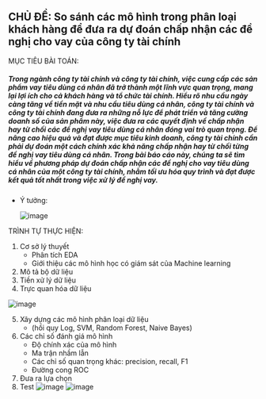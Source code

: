 ## CHỦ ĐỀ: So sánh các mô hình trong phân loại khách hàng để đưa ra dự đoán chấp nhận các đề nghị cho vay của công ty tài chính
MỤC TIÊU BÀI TOÁN: 
##### Trong ngành công ty tài chính và công ty tài chính, việc cung cấp các sản phẩm vay tiêu dùng cá nhân đã trở thành một lĩnh vực quan trọng, mang lại lợi ích cho cả khách hàng và tổ chức tài chính. Hiểu rõ nhu cầu ngày càng tăng về tiền mặt và nhu cầu tiêu dùng cá nhân, công ty tài chính và công ty tài chính đang đưa ra những nỗ lực để phát triển và tăng cường doanh số của sản phẩm này, việc đưa ra các quyết định về chấp nhận hay từ chối các đề nghị vay tiêu dùng cá nhân đóng vai trò quan trọng. Để nâng cao hiệu quả và đạt được mục tiêu kinh doanh, công ty tài chính cần phải dự đoán một cách chính xác khả năng chấp nhận hay từ chối từng đề nghị vay tiêu dùng cá nhân. Trong bài báo cáo này, chúng ta sẽ tìm hiểu về phương pháp dự đoán chấp nhận các đề nghị cho vay tiêu dùng cá nhân của một công ty tài chính, nhằm tối ưu hóa quy trình và đạt được kết quả tốt nhất trong việc xử lý đề nghị vay.
- Ý tưởng:
  
  ![image](https://github.com/user-attachments/assets/86b73f50-2740-4e1a-b95e-3b19f97e8a4e) 

TRÌNH TỰ THỰC HIỆN: 
1. Cơ sở lý thuyết
   - Phân tích EDA
   - Giới thiệu các mô hình học có giám sát của Machine learning 
2. Mô tả bộ dữ liệu
3. Tiền xử lý dữ liệu
4. Trực quan hóa dữ liệu

 ![image](https://github.com/user-attachments/assets/89330077-6405-4153-ab1f-6185c5b8d22d) 

5. Xây dựng các mô hình phân loại dữ liệu
   - (hồi quy Log, SVM, Random Forest, Naive Bayes) 
6. Các chỉ số đánh giá mô hình
   - Độ chính xác của mô hình
   - Ma trận nhầm lẫn
   - Các chỉ số quan trọng khác: precision, recall, F1
   - Đường cong ROC
7. Đưa ra lựa chọn
8. Test
   ![image](https://github.com/user-attachments/assets/7d698361-8482-49d3-a352-c6bd431ce380)
   ![image](https://github.com/user-attachments/assets/f76b691a-26fb-472b-a2d2-5a435a17242f)


